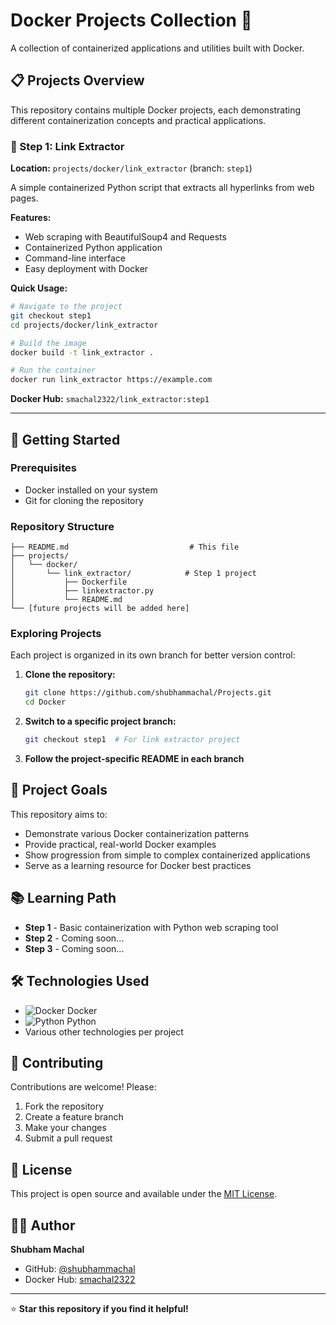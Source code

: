 # Docker Projects Collection 🐳

A collection of containerized applications and utilities built with Docker.

## 📋 Projects Overview

This repository contains multiple Docker projects, each demonstrating different containerization concepts and practical applications.

### 🔗 Step 1: Link Extractor

**Location:** `projects/docker/link_extractor` (branch: `step1`)

A simple containerized Python script that extracts all hyperlinks from web pages.

**Features:**
- Web scraping with BeautifulSoup4 and Requests
- Containerized Python application
- Command-line interface
- Easy deployment with Docker

**Quick Usage:**
```bash
# Navigate to the project
git checkout step1
cd projects/docker/link_extractor

# Build the image
docker build -t link_extractor .

# Run the container
docker run link_extractor https://example.com
```

**Docker Hub:** `smachal2322/link_extractor:step1`

---

## 🚀 Getting Started

### Prerequisites
- Docker installed on your system
- Git for cloning the repository

### Repository Structure
```
├── README.md                           # This file
├── projects/
│   └── docker/
│       └── link_extractor/            # Step 1 project
│           ├── Dockerfile
│           ├── linkextractor.py
│           └── README.md
└── [future projects will be added here]
```

### Exploring Projects

Each project is organized in its own branch for better version control:

1. **Clone the repository:**
   ```bash
   git clone https://github.com/shubhammachal/Projects.git
   cd Docker
   ```

2. **Switch to a specific project branch:**
   ```bash
   git checkout step1  # For link extractor project
   ```

3. **Follow the project-specific README in each branch**

## 🎯 Project Goals

This repository aims to:
- Demonstrate various Docker containerization patterns
- Provide practical, real-world Docker examples
- Show progression from simple to complex containerized applications
- Serve as a learning resource for Docker best practices

## 📚 Learning Path

- **Step 1** - Basic containerization with Python web scraping tool
- **Step 2** - Coming soon...
- **Step 3** - Coming soon...

## 🛠️ Technologies Used

- ![Docker](https://img.shields.io/badge/docker-%230db7ed.svg?style=flat&logo=docker&logoColor=white) Docker
- ![Python](https://img.shields.io/badge/python-3670A0?style=flat&logo=python&logoColor=white) Python
- Various other technologies per project

## 🤝 Contributing

Contributions are welcome! Please:

1. Fork the repository
2. Create a feature branch
3. Make your changes
4. Submit a pull request

## 📄 License

This project is open source and available under the [MIT License](LICENSE).

## 👨‍💻 Author

**Shubham Machal**
- GitHub: [@shubhammachal](https://github.com/shubhammachal)
- Docker Hub: [smachal2322](https://hub.docker.com/u/smachal2322)

---

⭐ **Star this repository if you find it helpful!**
